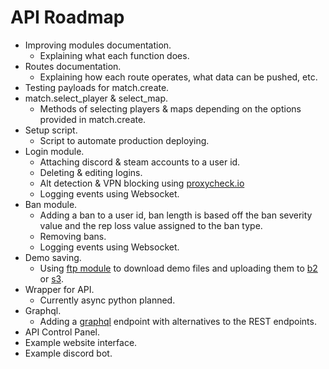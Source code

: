 # API Roadmap
- Improving modules documentation.
    - Explaining what each function does.
- Routes documentation.
    - Explaining how each route operates, what data can be pushed, etc.
- Testing payloads for match.create.
- match.select_player & select_map.
    - Methods of selecting players & maps depending on the options provided in match.create.
- Setup script.
    - Script to automate production deploying.
- Login module.
    - Attaching discord & steam accounts to a user id.
    - Deleting & editing logins.
    - Alt detection & VPN blocking using [proxycheck.io](https://proxycheck.io/)
    - Logging events using Websocket.
- Ban module.
    - Adding a ban to a user id, ban length is based off the ban severity value and the rep loss value assigned to the ban type.
    - Removing bans.
    - Logging events using Websocket.
- Demo saving.
    - Using [ftp module](https://github.com/aio-libs/aioftp) to download demo files and uploading them to [b2](https://github.com/WardPearce/aiob2) or [s3](https://github.com/aio-libs/aiobotocore).
- Wrapper for API.
    - Currently async python planned.
- Graphql.
    - Adding a [graphql](https://www.starlette.io/graphql/) endpoint with alternatives to the REST endpoints.
- API Control Panel.
- Example website interface.
- Example discord bot.